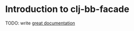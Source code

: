 # Introduction to clj-bb-facade

TODO: write [great documentation](http://jacobian.org/writing/great-documentation/what-to-write/)
